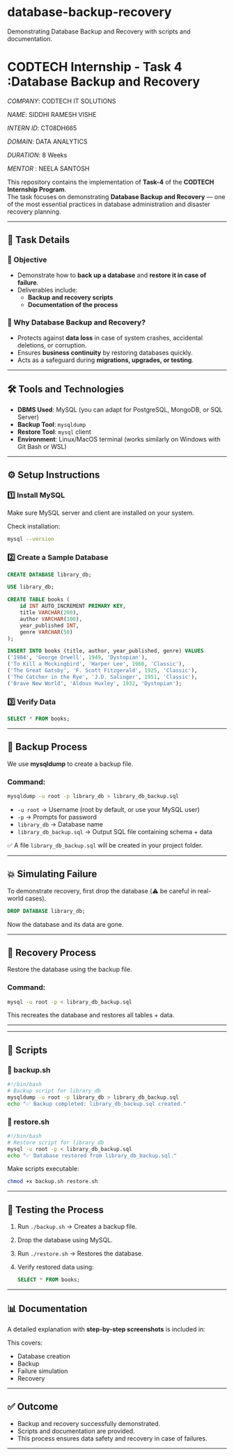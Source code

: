 # database-backup-recovery
 Demonstrating Database Backup and Recovery with scripts and documentation.

# CODTECH Internship - Task 4 :Database Backup and Recovery  

*COMPANY*: CODTECH IT SOLUTIONS

*NAME*: SIDDHI RAMESH VISHE

*INTERN ID*: CT08DH665

*DOMAIN*: DATA ANALYTICS

*DURATION*: 8 Weeks

*MENTOR* : NEELA SANTOSH 

This repository contains the implementation of **Task-4** of the **CODTECH Internship Program**.  
The task focuses on demonstrating **Database Backup and Recovery** — one of the most essential practices in database administration and disaster recovery planning.  

---

## 📌 Task Details  

### 🎯 Objective  
- Demonstrate how to **back up a database** and **restore it in case of failure**.  
- Deliverables include:  
  - **Backup and recovery scripts**  
  - **Documentation of the process**  

### 📜 Why Database Backup and Recovery?  
- Protects against **data loss** in case of system crashes, accidental deletions, or corruption.  
- Ensures **business continuity** by restoring databases quickly.  
- Acts as a safeguard during **migrations, upgrades, or testing**.  

---

## 🛠️ Tools and Technologies  

- **DBMS Used**: MySQL (you can adapt for PostgreSQL, MongoDB, or SQL Server)  
- **Backup Tool**: `mysqldump`  
- **Restore Tool**: `mysql` client  
- **Environment**: Linux/MacOS terminal (works similarly on Windows with Git Bash or WSL)  

---

## ⚙️ Setup Instructions  

### 1️⃣ Install MySQL  
Make sure MySQL server and client are installed on your system.  

Check installation:  
```bash
mysql --version
````

### 2️⃣ Create a Sample Database

```sql
CREATE DATABASE library_db;

USE library_db;

CREATE TABLE books (
    id INT AUTO_INCREMENT PRIMARY KEY,
    title VARCHAR(200),
    author VARCHAR(100),
    year_published INT,
    genre VARCHAR(50)
);

INSERT INTO books (title, author, year_published, genre) VALUES
('1984', 'George Orwell', 1949, 'Dystopian'),
('To Kill a Mockingbird', 'Harper Lee', 1960, 'Classic'),
('The Great Gatsby', 'F. Scott Fitzgerald', 1925, 'Classic'),
('The Catcher in the Rye', 'J.D. Salinger', 1951, 'Classic'),
('Brave New World', 'Aldous Huxley', 1932, 'Dystopian');
```

### 3️⃣ Verify Data

```sql
SELECT * FROM books;
```

---

## 💾 Backup Process

We use **mysqldump** to create a backup file.

### Command:

```bash
mysqldump -u root -p library_db > library_db_backup.sql
```

* `-u root` → Username (root by default, or use your MySQL user)
* `-p` → Prompts for password
* `library_db` → Database name
* `library_db_backup.sql` → Output SQL file containing schema + data

✅ A file `library_db_backup.sql` will be created in your project folder.

---

## 💥 Simulating Failure

To demonstrate recovery, first drop the database (⚠️ be careful in real-world cases).

```sql
DROP DATABASE library_db;
```

Now the database and its data are gone.

---

## 🔄 Recovery Process

Restore the database using the backup file.

### Command:

```bash
mysql -u root -p < library_db_backup.sql
```

This recreates the database and restores all tables + data.

---


---

## 📜 Scripts

### 🔹 backup.sh

```bash
#!/bin/bash
# Backup script for library_db
mysqldump -u root -p library_db > library_db_backup.sql
echo "✅ Backup completed: library_db_backup.sql created."
```

### 🔹 restore.sh

```bash
#!/bin/bash
# Restore script for library_db
mysql -u root -p < library_db_backup.sql
echo "✅ Database restored from library_db_backup.sql."
```

Make scripts executable:

```bash
chmod +x backup.sh restore.sh
```

---

## 🧪 Testing the Process

1. Run `./backup.sh` → Creates a backup file.
2. Drop the database using MySQL.
3. Run `./restore.sh` → Restores the database.
4. Verify restored data using:

   ```sql
   SELECT * FROM books;
   ```

---

## 📊 Documentation

A detailed explanation with **step-by-step screenshots** is included in:

This covers:

* Database creation
* Backup
* Failure simulation
* Recovery

---

## ✅ Outcome

* Backup and recovery successfully demonstrated.
* Scripts and documentation are provided.
* This process ensures data safety and recovery in case of failures.

---
